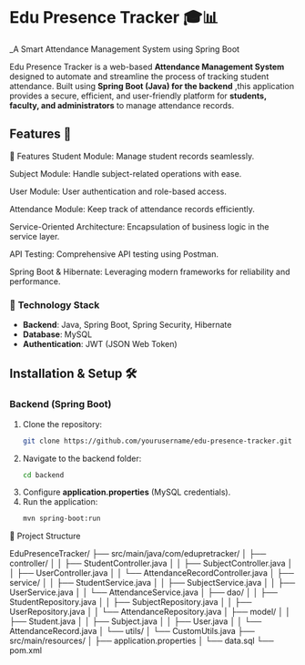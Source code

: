 
# **Edu Presence Tracker 🎓📊**  
_A Smart Attendance Management System using Spring Boot 

Edu Presence Tracker is a web-based **Attendance Management System** designed to automate and streamline the process of tracking student attendance. Built using **Spring Boot (Java) for the backend** ,this application provides a secure, efficient, and user-friendly platform for **students, faculty, and administrators** to manage attendance records.

## **Features 🚀**  
🚀 Features
Student Module: Manage student records seamlessly.

Subject Module: Handle subject-related operations with ease.

User Module: User authentication and role-based access.

Attendance Module: Keep track of attendance records efficiently.

Service-Oriented Architecture: Encapsulation of business logic in the service layer.

API Testing: Comprehensive API testing using Postman.

Spring Boot & Hibernate: Leveraging modern frameworks for reliability and performance.

### 🔹 **Technology Stack**  
- **Backend**: Java, Spring Boot, Spring Security, Hibernate  
- **Database**: MySQL  
- **Authentication**: JWT (JSON Web Token)  

## **Installation & Setup 🛠️**  
### **Backend (Spring Boot)**  
1. Clone the repository:  
   ```bash
   git clone https://github.com/yourusername/edu-presence-tracker.git
   ```
2. Navigate to the backend folder:  
   ```bash
   cd backend
   ```
3. Configure **application.properties** (MySQL credentials).  
4. Run the application:  
   ```bash
   mvn spring-boot:run
   ```

  📂 Project Structure

EduPresenceTracker/
├── src/main/java/com/edupretracker/
│   ├── controller/
│   │   ├── StudentController.java
│   │   ├── SubjectController.java
│   │   ├── UserController.java
│   │   └── AttendanceRecordController.java
│   ├── service/
│   │   ├── StudentService.java
│   │   ├── SubjectService.java
│   │   ├── UserService.java
│   │   └── AttendanceService.java
│   ├── dao/
│   │   ├── StudentRepository.java
│   │   ├── SubjectRepository.java
│   │   ├── UserRepository.java
│   │   └── AttendanceRepository.java
│   ├── model/
│   │   ├── Student.java
│   │   ├── Subject.java
│   │   ├── User.java
│   │   └── AttendanceRecord.java
│   └── utils/
│       └── CustomUtils.java
├── src/main/resources/
│   ├── application.properties
│   └── data.sql
└── pom.xml
